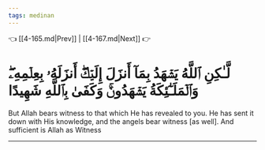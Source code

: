 ```yaml
---
tags: medinan
---
```


👈 [[4-165.md|Prev]] | [[4-167.md|Next]] 👉

# لَّـٰكِنِ ٱللَّهُ يَشۡهَدُ بِمَآ أَنزَلَ إِلَيۡكَۖ أَنزَلَهُۥ بِعِلۡمِهِۦۖ وَٱلۡمَلَـٰٓئِكَةُ يَشۡهَدُونَۚ وَكَفَىٰ بِٱللَّهِ شَهِيدًا

But Allah bears witness to that which He has revealed to you. He has sent it down with His knowledge, and the angels bear witness [as well]. And sufficient is Allah as Witness

---

